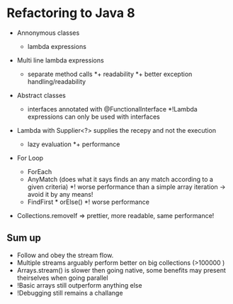 Refactoring to Java 8
===
*	Annonymous classes 
	* lambda expressions

*	Multi line lambda expressions
	* separate method calls
	*+ readability
	*+ better exception handling/readability 

*	Abstract classes
	* interfaces annotated with @FunctionalInterface
	*!Lambda expressions can only be used with interfaces 
	
*	Lambda with Supplier<?> supplies the recepy and not the execution 
	* lazy evaluation
	*+ performance
	
*	For Loop 
	* ForEach
	* AnyMatch (does what it says finds an any match according to a given criteria)
					*! worse performance than a simple array iteration -> avoid it by any means!
	* FindFirst 
				 * orElse()
				*! worse performance
				
*	Collections.removeIf => prettier, more readable, same performance!
	
Sum up
------
*	Follow and obey the stream flow.
*	Multiple streams arguably perform better on big collections (>100000 )	
* 	Arrays.stream() is slower then going native, some benefits may present theirselves when going parallel
*	!Basic arrays still outperform anything else
*	!Debugging still remains a challange